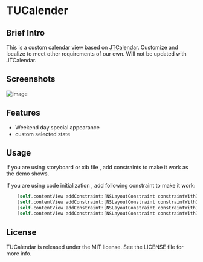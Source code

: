 # TUCalender

## Brief Intro

This is a custom calendar view based on [JTCalendar](https://github.com/jonathantribouharet/JTCalendar). Customize and localize to meet other requirements of our own. Will not be updated with JTCalendar.

## Screenshots
![image](https://raw.githubusercontent.com/tataUFO/TUCalender/master/screenShots.png)

## Features
* Weekend day special appearance
* custom selected state


## Usage
If you are using storyboard or xib file , add constraints to make it work as the demo shows.

If you are using code initialization , add following constraint to make it work:


```Objective-C
    [self.contentView addConstraint:[NSLayoutConstraint constraintWithItem:self.TUcalendarHeaderView attribute:NSLayoutAttributeLeading relatedBy:NSLayoutRelationEqual toItem:self.contentView attribute:NSLayoutAttributeLeading multiplier:1 constant:0]];
    [self.contentView addConstraint:[NSLayoutConstraint constraintWithItem:self.TUcalendarHeaderView attribute:NSLayoutAttributeTrailing relatedBy:NSLayoutRelationEqual toItem:self.contentView attribute:NSLayoutAttributeTrailing multiplier:1 constant:0]];
    [self.contentView addConstraint:[NSLayoutConstraint constraintWithItem:self.TUcalendarContentView attribute:NSLayoutAttributeLeading relatedBy:NSLayoutRelationEqual toItem:self.contentView attribute:NSLayoutAttributeLeading multiplier:1 constant:0]];
    [self.contentView addConstraint:[NSLayoutConstraint constraintWithItem:self.TUcalendarContentView attribute:NSLayoutAttributeTrailing relatedBy:NSLayoutRelationEqual toItem:self.contentView attribute:NSLayoutAttributeTrailing multiplier:1 constant:0]];
```

## License

TUCalendar is released under the MIT license. See the LICENSE file for more info.
